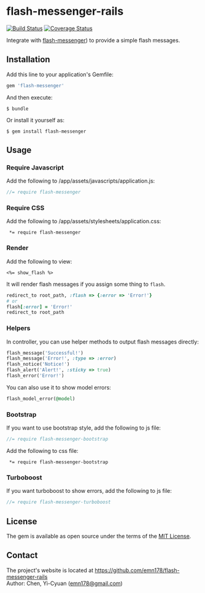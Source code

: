 # flash-messenger-rails

[![Build Status](https://api.travis-ci.org/emn178/flash-messenger-rails.png)](https://travis-ci.org/emn178/flash-messenger-rails)
[![Coverage Status](https://coveralls.io/repos/emn178/flash-messenger-rails/badge.svg?branch=master)](https://coveralls.io/r/emn178/flash-messenger-rails?branch=master)

Integrate with [flash-messenger](https://github.com/emn178/flash-messenger)) to provide a simple flash messages. 

## Installation

Add this line to your application's Gemfile:

```ruby
gem 'flash-messenger'
```

And then execute:

    $ bundle

Or install it yourself as:

    $ gem install flash-messenger

## Usage

### Require Javascript
Add the following to /app/assets/javascripts/application.js:
```JavaScript
//= require flash-messenger
```

### Require CSS
Add the following to /app/assets/stylesheets/application.css:
```
 *= require flash-messenger
```

### Render
Add the following to view:
```
<%= show_flash %>
```
It will render flash messages if you assign some thing to `flash`.
```ruby
redirect_to root_path, :flash => {:error => 'Error!'}
# or
flash[:error] = 'Error!'
redirect_to root_path
```

### Helpers
In controller, you can use helper methods to output flash messages directly:
```ruby
flash_message('Successful!')
flash_message('Error!', :type => :error)
flash_notice('Notice!')
flash_alert('Alert!', :sticky => true)
flash_error('Error!')
```
You can also use it to show model errors:
```ruby
flash_model_error(@model)
```

### Bootstrap
If you want to use bootstrap style, add the following to js file:
```JavaScript
//= require flash-messenger-bootstrap
```
Add the following to css file:
```
 *= require flash-messenger-bootstrap
```

### Turboboost
If you want turboboost to show errors, add the following to js file:
```JavaScript
//= require flash-messenger-turboboost
```

## License

The gem is available as open source under the terms of the [MIT License](http://opensource.org/licenses/MIT).

## Contact
The project's website is located at https://github.com/emn178/flash-messenger-rails  
Author: Chen, Yi-Cyuan (emn178@gmail.com)
